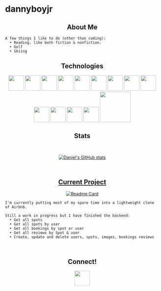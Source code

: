 # dannyboyjr


<h2 align=center> About Me </h2>

```
A few things I like to do (other than coding): 
  • Reading. like both fiction & nonfiction.
  • Golf
  • Skiing 
  ```
  
<h2 align=center>Technologies</h2>
<div align=center>
  <img src="https://cdn.jsdelivr.net/gh/devicons/devicon/icons/javascript/javascript-original.svg" style=width:50px />
  <img src="https://cdn.jsdelivr.net/gh/devicons/devicon/icons/react/react-original.svg" style=width:50px />
  <img src="https://cdn.jsdelivr.net/gh/devicons/devicon/icons/redux/redux-original.svg" style=width:50px /> 
  <img src="https://cdn.jsdelivr.net/gh/devicons/devicon/icons/nodejs/nodejs-original.svg" style=width:50px /> 
  <img src="https://cdn.jsdelivr.net/gh/devicons/devicon/icons/express/express-original.svg" style=width:50px;background-color:#ffffff /> 
  <img src="https://cdn.jsdelivr.net/gh/devicons/devicon/icons/postgresql/postgresql-original.svg" style=width:50px /> 
  <img src="https://cdn.jsdelivr.net/gh/devicons/devicon/icons/sequelize/sequelize-original.svg" style=width:50px />
  <img src="https://cdn.jsdelivr.net/gh/devicons/devicon/icons/css3/css3-original.svg" style=width:50px />
  <img src="https://cdn.jsdelivr.net/gh/devicons/devicon/icons/html5/html5-original.svg" style=width:50px />
  <img src="https://cdn.jsdelivr.net/gh/devicons/devicon/icons/git/git-original.svg" style=width:50px /> 
  <img src="https://cdn.jsdelivr.net/gh/devicons/devicon/icons/visualstudio/visualstudio-plain.svg" style=width:50px />
  <img src="https://cdn.jsdelivr.net/gh/devicons/devicon/icons/python/python-original.svg" style=width:50px />
  <img src="https://cdn.jsdelivr.net/gh/devicons/devicon/icons/flask/flask-original.svg" style=width:50px />
  <img src="https://cdn.jsdelivr.net/gh/devicons/devicon/icons/sqlalchemy/sqlalchemy-original.svg" style=width:100px />

  
  <div align=center>
  
<h2>Stats</h2>
  </br>
  
  [![Daniel's GitHub stats](https://github-readme-stats.vercel.app/api?username=dannyboyjr)](https://github.com/dannyboyjr/github-readme-stats)

 </br>
</div>

<div align=center>
<h2><a href=http://airbnb-clone-134r.onrender.com/>Current Project</a></h2>

[![Readme Card](https://github-readme-stats.vercel.app/api/pin/?username=dannyboyjr&repo=Airbnb&theme=github_dark)](https://github.com/dannyboyjr/Airbnb.git)
  <div align=left>

```
I'm currently putting most of my spare time into a lightweight clone of Airbnb.

Still a work in progress but I have finished the backend:
  • Get all spots
  • Get all spots by user
  • Get all bookings by spot or user
  • Get all reviews by Spot & user
  • Create, update and delete users, spots, images, bookings reviews
```
  </div>
</div>

</br>
<h2 align=center>Connect!</h2>
<div align=center>
  <a href=https://www.linkedin.com/in/danieljameskimball/>
    <img src="https://cdn.jsdelivr.net/gh/devicons/devicon/icons/linkedin/linkedin-original.svg" style=width:50px />
  </a>

</div>
